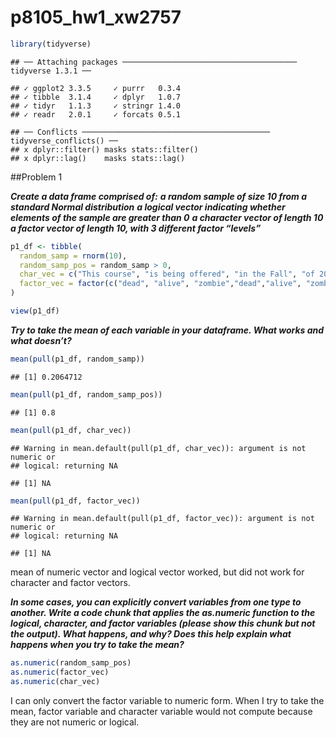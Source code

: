 p8105\_hw1\_xw2757
================

``` r
library(tidyverse)
```

    ## ── Attaching packages ─────────────────────────────────────── tidyverse 1.3.1 ──

    ## ✓ ggplot2 3.3.5     ✓ purrr   0.3.4
    ## ✓ tibble  3.1.4     ✓ dplyr   1.0.7
    ## ✓ tidyr   1.1.3     ✓ stringr 1.4.0
    ## ✓ readr   2.0.1     ✓ forcats 0.5.1

    ## ── Conflicts ────────────────────────────────────────── tidyverse_conflicts() ──
    ## x dplyr::filter() masks stats::filter()
    ## x dplyr::lag()    masks stats::lag()

\#\#Problem 1

***Create a data frame comprised of:*** ***a random sample of size 10
from a standard Normal distribution*** ***a logical vector indicating
whether elements of the sample are greater than 0*** ***a character
vector of length 10*** ***a factor vector of length 10, with 3 different
factor “levels”***

``` r
p1_df <- tibble(
  random_samp = rnorm(10),
  random_samp_pos = random_samp > 0,
  char_vec = c("This course", "is being offered", "in the Fall", "of 2021", "through the", "Biostatistics", "Department" , "at the",  "Columbia School", "of Public Health"),
  factor_vec = factor(c("dead", "alive", "zombie","dead","alive", "zombie","zombie", "zombie", "dead", "alive"))
)

view(p1_df)
```

***Try to take the mean of each variable in your dataframe. What works
and what doesn’t?***

``` r
mean(pull(p1_df, random_samp))
```

    ## [1] 0.2064712

``` r
mean(pull(p1_df, random_samp_pos))
```

    ## [1] 0.8

``` r
mean(pull(p1_df, char_vec))
```

    ## Warning in mean.default(pull(p1_df, char_vec)): argument is not numeric or
    ## logical: returning NA

    ## [1] NA

``` r
mean(pull(p1_df, factor_vec))
```

    ## Warning in mean.default(pull(p1_df, factor_vec)): argument is not numeric or
    ## logical: returning NA

    ## [1] NA

mean of numeric vector and logical vector worked, but did not work for
character and factor vectors.

***In some cases, you can explicitly convert variables from one type to
another. Write a code chunk that applies the as.numeric function to the
logical, character, and factor variables (please show this chunk but not
the output). What happens, and why? Does this help explain what happens
when you try to take the mean?***

``` r
as.numeric(random_samp_pos)
as.numeric(factor_vec)
as.numeric(char_vec)
```

I can only convert the factor variable to numeric form. When I try to
take the mean, factor variable and character variable would not compute
because they are not numeric or logical.
